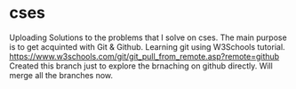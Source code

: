 # cses
Uploading Solutions to the problems that I solve on cses.
The main purpose is to get acquinted with Git & Github.
Learning git using W3Schools tutorial. https://www.w3schools.com/git/git_pull_from_remote.asp?remote=github
Created this branch just to explore the brnaching on github directly.
Will merge all the branches now.